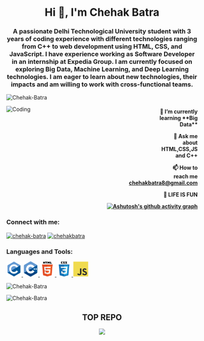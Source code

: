 <h1 align="center">Hi 👋, I'm Chehak Batra</h1>
<h3 align="center">A passionate Delhi Technological University student with 3 years of coding experience with different technologies ranging from C++ to web development using HTML, CSS, and JavaScript. I have experience working as Software Developer in an internship at Expedia Group.
I am currently focused on exploring Big Data, Machine Learning, and Deep Learning technologies. I am eager to learn about new technologies, their impacts and am willing to work with cross-functional teams.</h3>

<p align="left"> <img src="https://komarev.com/ghpvc/?username=Chehak-Batra&label=Profile%20views&color=0e75b6&style=flat" alt="Chehak-Batra" /> </p>
<img align="left" alt="Coding" width="400" height="180" src="https://cdn.dribbble.com/users/2646423/screenshots/5507196/computer.gif">
   
   <h4 align="right">
   🌱 I’m currently learning **Big Data**


   💬 Ask me about **HTML,CSS,JS and C++**


   📫 How to reach me **chehakbatra8@gmail.com**

    
   👋 LIFE IS FUN
    

[![Ashutosh's github activity graph](https://activity-graph.herokuapp.com/graph?username=Chehak-Batra&theme=dracula)](https://github.com/ashutosh00710/github-readme-activity-graph)


<h3 align="left">Connect with me:</h3>
<p align="left">
<a href="www.linkedin.com/in/chehak-batra![image](https://user-images.githubusercontent.com/76622427/177185377-4d142147-77b1-4e10-aa16-c08a6b15e811.png)
" target="blank"><img align="center" src="https://raw.githubusercontent.com/rahuldkjain/github-profile-readme-generator/master/src/images/icons/Social/linked-in-alt.svg" alt="chehak-batra" height="30" width="40" /></a>
<a href="https://instagram.com/chehakbatra" target="blank"><img align="center" src="https://raw.githubusercontent.com/rahuldkjain/github-profile-readme-generator/master/src/images/icons/Social/instagram.svg" alt="chehakbatra" height="30" width="40" /></a>


<h3 align="left">Languages and Tools:</h3>
<p align="left"> <a href="https://www.cprogramming.com/" target="_blank" rel="noreferrer"> <img src="https://raw.githubusercontent.com/devicons/devicon/master/icons/c/c-original.svg" alt="c" width="40" height="40"/> </a> <a href="https://www.w3schools.com/cpp/" target="_blank" rel="noreferrer"> <img src="https://raw.githubusercontent.com/devicons/devicon/master/icons/cplusplus/cplusplus-original.svg" alt="cplusplus" width="40" height="40"/> </a>
<a href="https://www.w3schools.com/html/" target="_blank" rel="noreferrer"> <img src="https://github.com/devicons/devicon/blob/master/icons/html5/html5-original-wordmark.svg" alt="HTML" width="40" height="40"/> </a><a href="https://www.w3schools.com/css/" target="_blank" rel="noreferrer"> <img src="https://github.com/devicons/devicon/blob/master/icons/css3/css3-original-wordmark.svg" alt="CSS" width="40" height="40"/> </a> <a href="https://www.w3schools.com/js/" target="_blank" rel="noreferrer"> <img src="https://github.com/devicons/devicon/blob/master/icons/javascript/javascript-original.svg" alt="JS" width="40" height="40"/> </a> 
</p>
<p><img src="https://github-readme-stats.vercel.app/api/top-langs?username=Chehak-Batra&show_icons=true&locale=en&layout=compact" alt="Chehak-Batra" /></p>

<p><img src="https://github-readme-streak-stats.herokuapp.com/?user=Chehak-Batra&" alt="Chehak-Batra" /></p>
<h2 align="center">TOP REPO</h2>
<p align="center">
<a href="https://github.com/Chehak-Batra/Diverse-Website-Quiz">
 <img src="https://github-readme-stats.vercel.app/api/pin/?username=Chehak-Batra&repo=Diverse-Website-Quiz&theme=vue-dark&hide_border=true" height="185">
</a>
</p>
